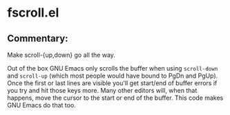 # fscroll.el

## Commentary:

Make scroll-{up,down} go all the way.

Out of the box GNU Emacs only scrolls the buffer when using `scroll-down`
and `scroll-up` (which most people would have bound to PgDn and PgUp). Once
the first or last lines are visible you'll get start/end of buffer errors if
you try and hit those keys more. Many other editors will, when that happens,
move the cursor to the start or end of the buffer. This code makes GNU Emacs
do that too.
